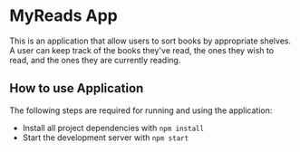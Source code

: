 # MyReads App

This is an application that allow users to sort books by appropriate shelves. A user can keep track of the books they've read, the ones they wish to read, and the ones they are currently reading.

## How to use Application

The following steps are required for running and using the application:

* Install all project dependencies with `npm install`
* Start the development server with `npm start`
